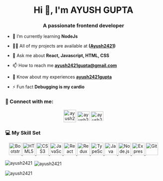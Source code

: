 <h1 align="center">Hi 👋, I'm AYUSH GUPTA</h1>

<h3 align="center">A passionate frontend developer</h3>


- 🌱 I’m currently learning **NodeJs**

- 👨‍💻 All of my projects are available at **([Ayush2421](https://github.com/Ayush2421))**

- 💬 Ask me about **React, Javascript, HTML, CSS**

- 📫 How to reach me **ayush2421gupta@gmail.com**

- 📄 Know about my experiences **[ayush2421gupta](https://www.linkedin.com/in/ayush2421gupta)**

- ⚡ Fun fact **Debugging is my cardio**
  

### 👋 Connect with me:

<p align="center">
<a href="https://linkedin.com/in/ayush2421gupta" target="blank"><img align="center" src="https://raw.githubusercontent.com/rahuldkjain/github-profile-readme-generator/master/src/images/icons/Social/linked-in-alt.svg" alt="ayush2421gupta" height="40" width="40"/></a>
<a href="https://www.hackerrank.com/ayush2421" target="blank"><img align="center" src="https://raw.githubusercontent.com/rahuldkjain/github-profile-readme-generator/master/src/images/icons/Social/hackerrank.svg" alt="ayush2421" height="30" width="40" /></a>
<a href="https://www.leetcode.com/ayush2421" target="blank"><img align="center" src="https://raw.githubusercontent.com/rahuldkjain/github-profile-readme-generator/master/src/images/icons/Social/leet-code.svg" alt="ayush2421" height="30" width="40" /></a>
</p>


### 💻 My Skill Set

<p align="center">
  <a href="https://getbootstrap.com" target="_blank" rel="noreferrer">
    <img src="https://skillicons.dev/icons?i=bootstrap" alt="Bootstrap" width="40" height="40"/>
  </a>
  <a href="https://www.w3schools.com/html/" target="_blank" rel="noreferrer">
    <img src="https://skillicons.dev/icons?i=html" alt="HTML5" width="40" height="40"/>
  </a>
  <a href="https://www.w3schools.com/css/" target="_blank" rel="noreferrer">
    <img src="https://skillicons.dev/icons?i=css" alt="CSS3" width="40" height="40"/>
  </a>
  <a href="https://developer.mozilla.org/en-US/docs/Web/JavaScript" target="_blank" rel="noreferrer">
    <img src="https://skillicons.dev/icons?i=js" alt="JavaScript" width="40" height="40"/>
  </a>
  <a href="https://reactjs.org/" target="_blank" rel="noreferrer">
    <img src="https://skillicons.dev/icons?i=react" alt="React" width="40" height="40"/>
  </a>
  <a href="https://redux.js.org" target="_blank" rel="noreferrer">
    <img src="https://skillicons.dev/icons?i=redux" alt="Redux" width="40" height="40"/>
  </a>
  <a href="https://www.typescriptlang.org/" target="_blank" rel="noreferrer">
    <img src="https://skillicons.dev/icons?i=ts" alt="TypeScript" width="40" height="40"/>
  </a>
  <a href="https://www.java.com" target="_blank" rel="noreferrer">
    <img src="https://skillicons.dev/icons?i=java" alt="Java" width="40" height="40"/>
  </a>
  <a href="https://nodejs.org" target="_blank" rel="noreferrer">
    <img src="https://skillicons.dev/icons?i=nodejs" alt="Node.js" width="40" height="40"/>
  </a>
  <a href="https://expressjs.com" target="_blank" rel="noreferrer">
    <img src="https://skillicons.dev/icons?i=express" alt="Express" width="40" height="40"/>
  </a>
  <a href="https://git-scm.com/" target="_blank" rel="noreferrer">
    <img src="https://skillicons.dev/icons?i=git" alt="Git" width="40" height="40"/>
  </a>
</p>


<p><img align="left" src="https://github-readme-stats.vercel.app/api/top-langs?username=ayush2421&show_icons=true&locale=en&layout=compact" alt="ayush2421" /></p>

<p>&nbsp;<img align="center" src="https://github-readme-stats.vercel.app/api?username=ayush2421&show_icons=true&locale=en" alt="ayush2421" /></p>


<p><img align="center" src="https://github-readme-streak-stats.herokuapp.com/?user=ayush2421&" alt="ayush2421" /></p>
